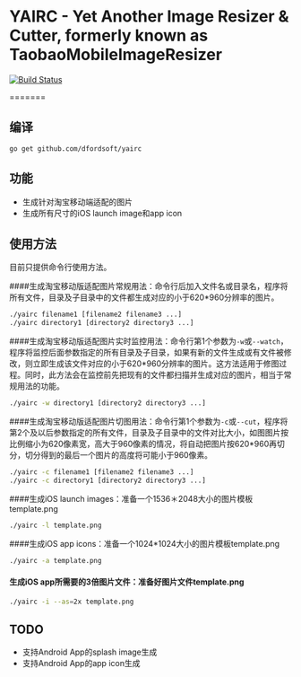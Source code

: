 YAIRC - Yet Another Image Resizer & Cutter, formerly known as TaobaoMobileImageResizer
========================

[![Build Status](https://secure.travis-ci.org/dfordsoft/yairc.png)](https://travis-ci.org/dfordsoft/yairc)

=======

编译
----
`go get github.com/dfordsoft/yairc`

功能
----
- 生成针对淘宝移动端适配的图片
- 生成所有尺寸的iOS launch image和app icon

使用方法
----
目前只提供命令行使用方法。

####生成淘宝移动版适配图片常规用法：命令行后加入文件名或目录名，程序将所有文件，目录及子目录中的文件都生成对应的小于620*960分辨率的图片。

```bash
./yairc filename1 [filename2 filename3 ...]
./yairc directory1 [directory2 directory3 ...]
```

####生成淘宝移动版适配图片实时监控用法：命令行第1个参数为`-w`或`--watch`，程序将监控后面参数指定的所有目录及子目录，如果有新的文件生成或有文件被修改，则立即生成该文件对应的小于620*960分辨率的图片。这方法适用于修图过程。同时，此方法会在监控前先把现有的文件都扫描并生成对应的图片，相当于常规用法的功能。

```bash
./yairc -w directory1 [directory2 directory3 ...]
```

####生成淘宝移动版适配图片切图用法：命令行第1个参数为`-c`或`--cut`，程序将第2个及以后参数指定的所有文件，目录及子目录中的文件对比大小，如图图片按比例缩小为620像素宽，高大于960像素的情况，将自动把图片按620*960再切分，切分得到的最后一个图片的高度将可能小于960像素。

```bash
./yairc -c filename1 [filename2 filename3 ...]
./yairc -c directory1 [directory2 directory3 ...]
```

####生成iOS launch images：准备一个1536＊2048大小的图片模板template.png

```bash
./yairc -l template.png
```

####生成iOS app icons：准备一个1024*1024大小的图片模板template.png

```bash
./yairc -a template.png
```

#### 生成iOS app所需要的3倍图片文件：准备好图片文件template.png

```bash
./yairc -i --as=2x template.png
```

TODO
----
* 支持Android App的splash image生成
* 支持Android App的app icon生成
